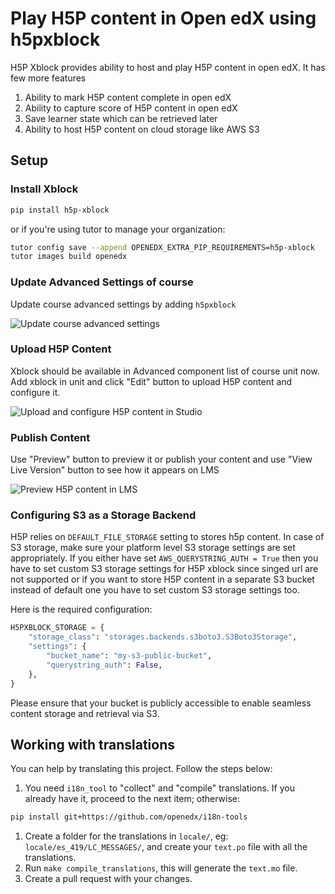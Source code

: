 
# Play H5P content in Open edX using h5pxblock

H5P Xblock provides ability to host and play H5P content in open edX. It has few more features

1. Ability to mark H5P content complete in open edX
2. Ability to capture score of H5P content in open edX
3. Save learner state which can be retrieved later
4. Ability to host H5P content on cloud storage like AWS S3

## Setup

### Install Xblock

```bash
pip install h5p-xblock
```

or if you're using tutor to manage your organization:

```bash
tutor config save --append OPENEDX_EXTRA_PIP_REQUIREMENTS=h5p-xblock
tutor images build openedx
```

### Update Advanced Settings of course

Update course advanced settings by adding `h5pxblock`

![Update course advanced settings](https://github.com/edly-io/h5pxblock/blob/master/docs/images/course_advance_settings.png?raw=true)

### Upload H5P Content

Xblock should be available in Advanced component list of course unit now. Add xblock in unit and click "Edit" button to upload H5P content and configure it.

![Upload and configure H5P content in Studio](https://github.com/edly-io/h5pxblock/blob/master/docs/images/upload_content.png?raw=true)

### Publish Content

Use "Preview" button to preview it or publish your content and use "View Live Version" button to see how it appears on LMS

![Preview H5P content in LMS](https://github.com/edly-io/h5pxblock/blob/master/docs/images/preview_content.png?raw=true)

### Configuring S3 as a Storage Backend

H5P relies on ``DEFAULT_FILE_STORAGE`` setting to stores h5p content. In case of S3 storage, make sure your platform level S3 storage settings are set appropriately. If you either have set ``AWS_QUERYSTRING_AUTH = True`` then you have to set custom S3 storage settings for H5P xblock since singed url are not supported or if you want to store H5P content in a separate S3 bucket instead of default one you have to set custom S3 storage settings too.

Here is the required configuration:

```python
H5PXBLOCK_STORAGE = {
    "storage_class": "storages.backends.s3boto3.S3Boto3Storage",
    "settings": {
        "bucket_name": "my-s3-public-bucket",
        "querystring_auth": False,
    },
}
```

Please ensure that your bucket is publicly accessible to enable seamless content storage and retrieval via S3.

## Working with translations

You can help by translating this project. Follow the steps below:

1. You need `i18n_tool` to "collect" and "compile" translations. If you already have it, proceed to the next item; otherwise:

```bash
pip install git+https://github.com/openedx/i18n-tools
```

1. Create a folder for the translations in `locale/`, eg: `locale/es_419/LC_MESSAGES/`, and create your `text.po` file
with all the translations.
1. Run `make compile_translations`, this will generate the `text.mo` file.
1. Create a pull request with your changes.
